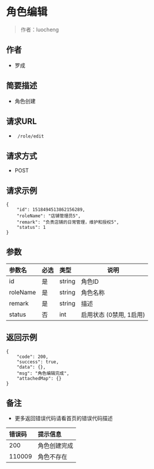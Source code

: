 # 角色编辑

> 作者：luocheng

## 作者

- 罗成
    
## 简要描述

- 角色创建

## 请求URL
- ` /role/edit`
  
## 请求方式
- POST 

## 请求示例
```
{
    "id": 1518494513862156289,
    "roleName": "店铺管理员5",
    "remark": "负责店铺的日常管理，维护和授权5",
    "status": 1
}

```


## 参数

|参数名|必选|类型|说明|
|:----    |:---|:----- |-----   |
|id |是  |string | 角色ID   |
|roleName |是  |string | 角色名称   |
|remark |是  |string | 描述    |
|status |否  |int | 启用状态 (0禁用, 1启用)  |



## 返回示例 

``` 
{
    "code": 200,
    "success": true,
    "data": {},
    "msg": "角色编辑完成",
    "attachedMap": {}
}
```





## 备注 

- 更多返回错误代码请看首页的错误代码描述

|错误码|提示信息|
|:----    |:---|
|200 |角色创建完成  |
|110009 |角色不存在  |